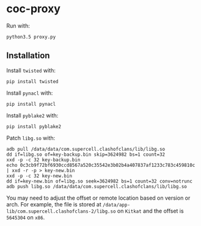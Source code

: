 # coc-proxy

Run with:

    python3.5 proxy.py

## Installation

Install `twisted` with:

    pip install twisted

Install `pynacl` with:

    pip install pynacl

Install `pyblake2` with:

    pip install pyblake2

Patch `libg.so` with:

    adb pull /data/data/com.supercell.clashofclans/lib/libg.so
    dd if=libg.so of=key-backup.bin skip=3624982 bs=1 count=32
    xxd -p -c 32 key-backup.bin
    echo 0c3cb9f72bf6930ccd8567a520c35542e3b02b4a407837af1233c783c459810c | xxd -r -p > key-new.bin
    xxd -p -c 32 key-new.bin
    dd if=key-new.bin of=libg.so seek=3624982 bs=1 count=32 conv=notrunc
    adb push libg.so /data/data/com.supercell.clashofclans/lib/libg.so

You may need to adjust the offset or remote location based on version or arch.  For example, the file is stored at `/data/app-lib/com.supercell.clashofclans-2/libg.so` on `Kitkat` and the offset is `5645304` on `x86`.
